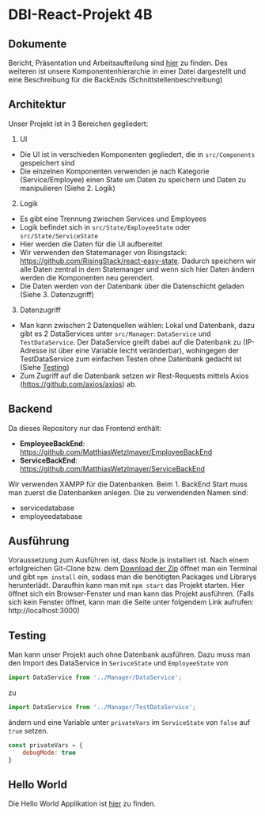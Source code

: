 # DBI-React-Projekt 4B

## Dokumente
Bericht, Präsentation und Arbeitsaufteilung sind [hier](https://github.com/MatthiasWetzlmayer/ServiceFrontEnd/tree/master/Doks) zu finden.
Des weiteren ist unsere Komponentenhierarchie in einer Datei dargestellt und eine Beschreibung für die BackEnds (Schnittstellenbeschreibung)

## Architektur
Unser Projekt ist in 3 Bereichen gegliedert:
1. UI
  * Die UI ist in verschieden Komponenten gegliedert, die in `src/Components` gespeichert sind
  * Die einzelnen Komponenten verwenden je nach Kategorie (Service/Employee) einen State um Daten zu      speichern und Daten zu manipulieren (Siehe 2. Logik)
2. Logik
  * Es gibt eine Trennung zwischen Services und Employees
  * Logik befindet sich in `src/State/EmployeeState` oder `src/State/ServiceState`
  * Hier werden die Daten für die UI aufbereitet
  * Wir verwenden den Statemanager von Risingstack: https://github.com/RisingStack/react-easy-state.      Dadurch speichern wir alle Daten zentral in dem Statemanger und wenn sich hier Daten ändern          werden die Komponenten neu gerendert.
  * Die Daten werden von der Datenbank über die Datenschicht geladen (Siehe 3. Datenzugriff)
3. Datenzugriff 
  * Man kann zwischen 2 Datenquellen wählen: Lokal und Datenbank, dazu gibt es 2 DataServices unter      `src/Manager`: `DataService` und `TestDataService`. Der DataService greift dabei auf die              Datenbank zu (IP-Adresse ist über eine Variable leicht veränderbar), wohingegen der                  TestDataService zum einfachen Testen ohne Datenbank gedacht ist (Siehe [Testing](https://github.com/MatthiasWetzlmayer/ServiceFrontEnd#Testing))
  * Zum Zugriff auf die Datenbank setzen wir Rest-Requests mittels Axios                                  (https://github.com/axios/axios) ab.
  
## Backend
Da dieses Repository nur das Frontend enthält:
* **EmployeeBackEnd**: https://github.com/MatthiasWetzlmayer/EmployeeBackEnd
* **ServiceBackEnd**: https://github.com/MatthiasWetzlmayer/ServiceBackEnd

Wir verwenden XAMPP für die Datenbanken. Beim 1. BackEnd Start muss man zuerst die Datenbanken anlegen. Die zu verwendenden Namen sind:
* servicedatabase
* employeedatabase

## Ausführung
Voraussetzung zum Ausführen ist, dass Node.js installiert ist.
Nach einem erfolgreichen Git-Clone bzw. dem [Download der Zip](https://github.com/MatthiasWetzlmayer/ServiceFrontEnd/releases/tag/v1.0.0) öffnet man ein Terminal und gibt `npm install` ein, sodass man die benötigten Packages und Librarys herunterlädt. Daraufhin kann man mit `npm start` das Projekt starten. Hier öffnet sich ein Browser-Fenster und man kann das Projekt ausführen. (Falls sich kein Fenster öffnet, kann man die Seite unter folgendem Link aufrufen: http://localhost:3000)

## Testing
Man kann unser Projekt auch ohne Datenbank ausführen. Dazu muss man den Import des DataService in `SerivceState` und `EmployeeState` von 
```javascript
import DataService from '../Manager/DataService';
``` 
zu 
```javascript 
import DataService from '../Manager/TestDataService';
``` 
ändern und eine Variable unter `privateVars` im `ServiceState` von `false` auf `true` setzen. 
```javascript
const privateVars = {
    debugMode: true
}
```

## Hello World
Die Hello World Applikation ist [hier](https://github.com/MatthiasWetzlmayer/ServiceFrontEnd/tree/master/HelloWorld) zu finden.
